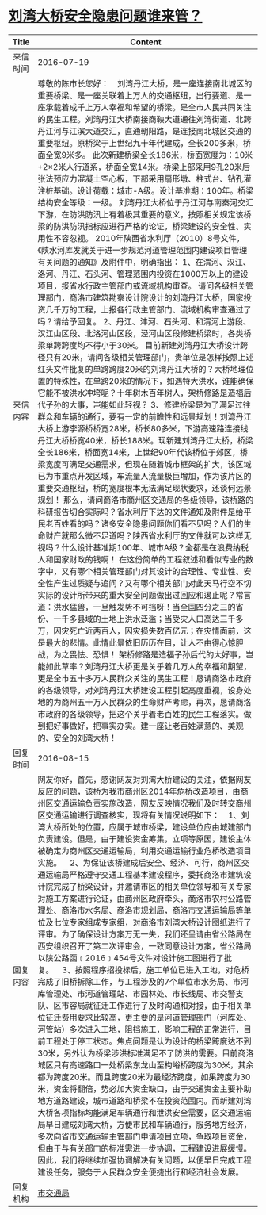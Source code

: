# [刘湾大桥安全隐患问题谁来管？](http://www.shangluo.gov.cn/zmhd/ldxxxx.jsp?urltype=leadermail.LeaderMailContentUrl&wbtreeid=1112&leadermailid=3728)

| Title |                                                                                                                                                                                                                                                                                                                                                                                                                                                                                                                                                                                                                                                                                                                                                                                        Content                                                                                                                                                                                                                                                                                                                                                                                                                                                                                                                                                                                                                                                                                                                                                                                        |
|:-----:|---------------------------------------------------------------------------------------------------------------------------------------------------------------------------------------------------------------------------------------------------------------------------------------------------------------------------------------------------------------------------------------------------------------------------------------------------------------------------------------------------------------------------------------------------------------------------------------------------------------------------------------------------------------------------------------------------------------------------------------------------------------------------------------------------------------------------------------------------------------------------------------------------------------------------------------------------------------------------------------------------------------------------------------------------------------------------------------------------------------------------------------------------------------------------------------------------------------------------------------------------------------------------------------------------------------------------------------------------------------------------------------------------------------------------------------------------------------------------------------------------------------------------------------------------------------------------------------|
| 来信时间  | 2016-07-19                                                                                                                                                                                                                                                                                                                                                                                                                                                                                                                                                                                                                                                                                                                                                                                                                                                                                                                                                                                                                                                                                                                                                                                                                                                                                                                                                                                                                                                                                                                                                                            |
| 来信内容  | 尊敬的陈市长您好：    刘湾丹江大桥，是一座连接南北城区的重要桥梁、是一座关联着上万人的交通枢纽，出行要道、是一座承载着成千上万人幸福和希望的桥梁。是全市人民共同关注的民生工程。刘湾丹江大桥南接商鞅大道通往刘湾街道、北跨丹江河与江滨大道交汇，直通朝阳路，是连接南北城区交通的重要枢纽。原桥梁于上世纪九十年代建成，全长200多米，桥面全宽9米多。 此次新建桥梁全长186米，桥面宽度为：10米+2×2米人行道系，桥面全宽14米。桥梁上部采用9孔20米后张法预应力混凝土空心板，下部采用扇形墩、柱式台、钻孔灌注桩基础。设计荷载：城市-A级。设计基准期：100年。桥梁结构安全等级：一级。 刘湾丹江大桥位于丹江河与南秦河交汇下游，在防洪防汛上有着极其重要的意义，按照相关规定该桥梁的防洪防汛指标应进行严格的论证，桥梁建设的安全性、实用性不容忽视。 2010年陕西省水利厅（2010）8号文件，《陕水河库发就关于进一步规范河道管理范围内建设项目管理有关问题的通知》及附件中，明确指出： 1、在渭河、汉江、洛河、丹江、石头河、管理范围内投资在1000万以上的建设项目，报省水行政主管部门或流域机构审查。 请问各级相关管理部门，商洛市建筑勘察设计院设计的刘湾丹江大桥，国家投资几千万的工程，上报各行政主管部门、流域机构审查通过了吗？请给予回复。 2、丹江、沣河、石头河、和渭河上游段、汉江山区段、北洛河山区段，泾河山区段修建桥梁时，各类桥梁单跨跨度均不得小于30米。 目前新建刘湾丹江大桥设计跨径只有20米，请问各级相关管理部门，贵单位是怎样按照上述红头文件批复的单跨跨度20米的刘湾丹江大桥的？大桥地理位置的特殊性，在单跨20米的情况下，如遇特大洪水，谁能确保它能不被洪水冲垮呢？十年树木百年树人，架桥修路是造福后代子孙的大事，岂能如此轻视？ 3、修建桥梁是为了满足过往群众和车辆的通行，要有一定的前瞻性和远景规划！刘湾丹江大桥上游李源桥桥宽28米，桥长80多米，下游高速路连接线丹江大桥桥宽40米，桥长188米。现新建刘湾丹江大桥，桥梁全长186米，桥面宽14米，上世纪90年代该桥位于郊区，桥梁宽度可满足交通需求，但现在随着城市框架的扩大，该区域已为市重点开发区域，车流量人流量极巨增加，作为该片区的重要交通枢纽，桥的宽度根本无法满足现状要求，还谈何远景规划！ 那么，请问商洛市商州区交通局的各级领导，该桥路的科研报告切合实际吗？省水利厅下达的文件通知及附件是给平民老百姓看的吗？诸多安全隐患问题你们看不见吗？人们的生命财产就那么微不足道吗？陕西省水利厅的文件就可以这样无视吗？什么设计基准期100年、城市A级？全都是在浪费纳税人和国家财政的钱啊！ 在这份简单的工程叙述和看似专业的数字中，又有哪个相关管理部门对其设计的合理性、专业性、安全性产生过质疑与追问？又有哪个相关部门对此天马行空不切实际的设计所带来的重大安全问题做出过回应和遏止呢？常言道：洪水猛兽，一旦触发势不可挡呀！当全国四分之三的省份、一千多县域的土地上洪水泛滥；当受灾人口高达三千多万，因灾死亡近两百人，因灾损失数百亿元；在灾情面前，这是最大的悲情。此情此景依旧历历在目，让人不由得心惊胆战，为之畏怯、恐惧！ 架桥修路是造福子孙后代的大好事，岂能如此草率？刘湾丹江大桥更是关乎着几万人的幸福和期望，更是全市五十多万人民群众关注的民生工程！恳请商洛市政府的各级领导，对刘湾丹江大桥建设工程引起高度重视，设身处地的为商州五十万人民群众的生命财产考虑，再次，恳请商洛市政府的各级领导，把这个关乎着老百姓的民生工程落实。做到把好事做好，把事实办实。建一座让老百姓满意的、美观的、安全的刘湾大桥！ |
| 回复时间  | 2016-08-15                                                                                                                                                                                                                                                                                                                                                                                                                                                                                                                                                                                                                                                                                                                                                                                                                                                                                                                                                                                                                                                                                                                                                                                                                                                                                                                                                                                                                                                                                                                                                                            |
| 回复内容  | 网友你好，首先，感谢网友对刘湾大桥建设的关注，依据网友反应的问题，该桥为我市商州区2014年危桥改造项目，由商州区交通运输负责实施改造，网友反映情况我们及时转交商州区交通运输进行调查核实，现将有关情况说明如下：    1、刘湾大桥所处的位置，应属于城市桥梁，建设单位应由城建部门负责建设。但是，由于建设资金筹集，立项等原因，建设主体被确定为商州区交通运输局，利用交通运输行业危桥改造项目实施。    2、为保证该桥建成后安全、经济、可行，商州区交通运输局严格遵守交通工程基本建设程序，委托商洛市建筑设计院完成了桥梁设计，并邀请市区的相关单位领导和有关专家对施工方案进行论证，由商州区政府牵头，商洛市农村公路管理处、商洛市水务局、商洛市规划局，商洛市交通运输局等单位及七位专家组成专家组，对商洛市刘湾大桥设计图纸进行了评审。为了确保设计方案万无一失，我们还呈请由省公路局在西安组织召开了第二次评审会，一致同意设计方案，省公路局以陕公路函﹝2016﹞454号文件对设计施工图进行了批复。    3、按照程序招投标后，施工单位已进入工地，对危桥完成了旧桥拆除工作，与工程涉及的7个单位市水务局、市河库管理处、市河道管理站、市园林处、市长线局、市交警支队、区市容局就征迁工作进行了及时沟通和对接，由于相关单位征迁费用要求比较高，更主要的是河道管理部门（河库处、河管站）多次进入工地，阻挡施工，影响工程的正常进行，目前工程处于停工状态。焦点问题是认为设计的桥梁跨度达不到30米，另外认为桥梁涉洪标准满足不了防洪的需要。目前商洛城区只有高速路口一处桥梁东龙山至构峪桥跨度为30米，其余都为跨度20米。而且跨度20米为最经济跨度，如果跨度为30米，资金将翻倍，势必加大资金缺口，由于交通资金主要补助地方道路建设，城市道路和桥梁不在投资范围内。而新建刘湾大桥各项指标均能满足车辆通行和泄洪安全需要，区交通运输局早日建成刘湾大桥，方便市民和车辆通行，服务地方经济，多次向省市交通运输主管部门申请项目立项，争取项目资金，但由于与有关部门的标准需进一步协调，工程建设进展缓慢。因此，我们将继续加强协调解决有关问题，以便早日完成工程建设任务，服务于人民群众安全便捷出行和经济社会发展。                                                                                                                                                                                                                                                                                                                                                                                                                                                                                                                                                                                                                    |
| 回复机构  | [市交通局](../../category/agencies/市交通局.md)                                                                                                                                                                                                                                                                                                                                                                                                                                                                                                                                                                                                                                                                                                                                                                                                                                                                                                                                                                                                                                                                                                                                                                                                                                                                                                                                                                                                                                                                                                                                               |
